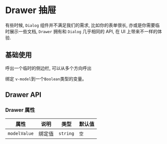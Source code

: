 # Drawer 抽屉

有些时候, `Dialog` 组件并不满足我们的需求, 比如你的表单很长, 亦或是你需要临时展示一些文档, `Drawer` 拥有和 `Dialog` 几乎相同的 API, 在 UI 上带来不一样的体验.

## 基础使用

呼出一个临时的侧边栏, 可以从多个方向呼出

绑定 `v-model`到一个`Boolean`类型的变量。

<demo vue="../../example/drawer/base.vue"></demo>

## Drawer API

### Drawer 属性

| 属性       | 说明     | 类型      | 默认值    |
| ---------- | -------- | --------- | --------- |
| `modelValue`     | 绑定值 | `string`  | `空` |

